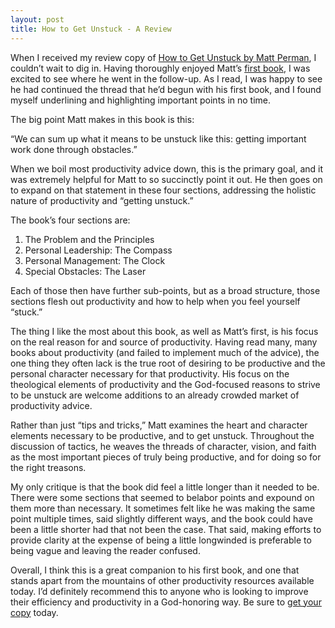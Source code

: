 ```yaml
---
layout: post
title: How to Get Unstuck - A Review
---
```



When I received my review copy of [How to Get Unstuck by Matt Perman](https://www.amazon.com/How-Get-Unstuck-Breaking-Productivity-ebook/dp/B01HAKH474/ref=sr_1_1?ie=UTF8&qid=1525192629&sr=8-1&keywords=matt+perman), I couldn’t wait to dig in. Having thoroughly enjoyed Matt’s [first book](https://www.amazon.com/Whats-Best-Next-Gospel-Transforms-ebook/dp/B006FP4PVY/ref=sr_1_3?ie=UTF8&qid=1525192629&sr=8-3&keywords=matt+perman), I was excited to see where he went in the follow-up. As I read, I was happy to see he had continued the thread that he’d begun with his first book, and I found myself underlining and highlighting important points in no time.

The big point Matt makes in this book is this:

“We can sum up what it means to be unstuck like this: getting important work done through obstacles.”

When we boil most productivity advice down, this is the primary goal, and it was extremely helpful for Matt to so succinctly point it out. He then goes on to expand on that statement in these four sections, addressing the holistic nature of productivity and “getting unstuck.”

The book’s four sections are:
1. The Problem and the Principles
2. Personal Leadership: The Compass
3. Personal Management: The Clock
4. Special Obstacles: The Laser

Each of those then have further sub-points, but as a broad structure, those sections flesh out productivity and how to help when you feel yourself “stuck.”

The thing I like the most about this book, as well as Matt’s first, is his focus on the real reason for and source of productivity. Having read many, many books about productivity (and failed to implement much of the advice), the one thing they often lack is the true root of desiring to be productive and the personal character necessary for that productivity. His focus on the theological elements of productivity and the God-focused reasons to strive to be unstuck are welcome additions to an already crowded market of productivity advice.

Rather than just “tips and tricks,” Matt examines the heart and character elements necessary to be productive, and to get unstuck. Throughout the discussion of tactics, he weaves the threads of character, vision, and faith as the most important pieces of truly being productive, and for doing so for the right treasons.

My only critique is that the book did feel a little longer than it needed to be. There were some sections that seemed to belabor points and expound on them more than necessary. It sometimes felt like he was making the same point multiple times, said slightly different ways, and the book could have been a little shorter had that not been the case. That said, making efforts to provide clarity at the expense of being a little longwinded is preferable to being vague and leaving the reader confused.

Overall, I think this is a great companion to his first book, and one that stands apart from the mountains of other productivity resources available today. I’d definitely recommend this to anyone who is looking to improve their efficiency and productivity in a God-honoring way. Be sure to [get your copy](https://www.amazon.com/How-Get-Unstuck-Breaking-Productivity-ebook/dp/B01HAKH474/ref=sr_1_1?ie=UTF8&qid=1525192629&sr=8-1&keywords=matt+perman) today.
